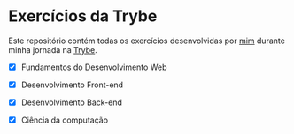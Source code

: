 # Exercícios da Trybe

Este repositório contém todas os exercícios desenvolvidas por [mim](https://www.linkedin.com/in/victor-figueiredo-mendes-2251b5206/) durante minha jornada na [Trybe](https://www.betrybe.com/).

- [x] Fundamentos do Desenvolvimento Web
- [x] Desenvolvimento Front-end
- [x] Desenvolvimento Back-end
- [x] Ciência da computação


